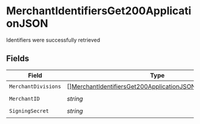 # MerchantIdentifiersGet200ApplicationJSON

Identifiers were successfully retrieved


## Fields

| Field                                                                                                                                               | Type                                                                                                                                                | Required                                                                                                                                            | Description                                                                                                                                         | Example                                                                                                                                             |
| --------------------------------------------------------------------------------------------------------------------------------------------------- | --------------------------------------------------------------------------------------------------------------------------------------------------- | --------------------------------------------------------------------------------------------------------------------------------------------------- | --------------------------------------------------------------------------------------------------------------------------------------------------- | --------------------------------------------------------------------------------------------------------------------------------------------------- |
| `MerchantDivisions`                                                                                                                                 | [][MerchantIdentifiersGet200ApplicationJSONMerchantDivisions](../../models/operations/merchantidentifiersget200applicationjsonmerchantdivisions.md) | :heavy_check_mark:                                                                                                                                  | N/A                                                                                                                                                 |                                                                                                                                                     |
| `MerchantID`                                                                                                                                        | *string*                                                                                                                                            | :heavy_check_mark:                                                                                                                                  | N/A                                                                                                                                                 | 8fd9diIy59sj                                                                                                                                        |
| `SigningSecret`                                                                                                                                     | *string*                                                                                                                                            | :heavy_check_mark:                                                                                                                                  | N/A                                                                                                                                                 | xf833434fg2cffos92632aa6e1e4fc627a9385045gdj937fg2a127gi93cgos873                                                                                   |
